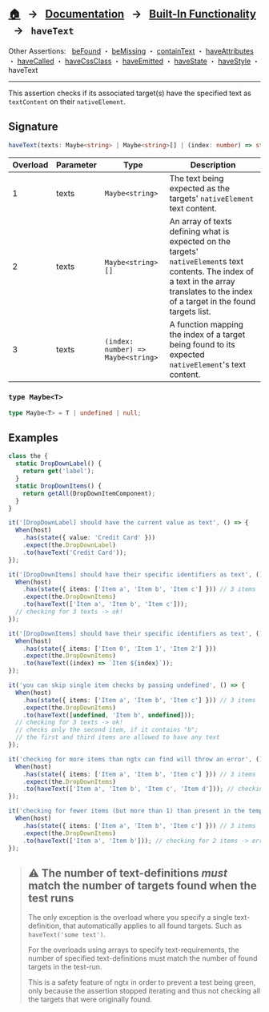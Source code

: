 ## [🏠][home] &nbsp; → &nbsp; **[Documentation][docs]** &nbsp; → &nbsp; [Built-In Functionality][index] &nbsp; → &nbsp; `haveText`

[home]: ../../README.md
[docs]: ../overview.md
[index]: ../built-in.md
[befound]: ./be-found.md
[bemissing]: ./be-missing.md
[containtext]: ./contain-text.md
[haveattributes]: ./have-attributes.md
[havecalled]: ./have-called.md
[havecssclass]: ./have-css-class.md
[haveemitted]: ./have-emitted.md
[havestate]: ./have-state.md
[havestyle]: ./have-style.md
[havetext]: ./have-text.md

Other Assertions: &nbsp; [beFound] ・ [beMissing] ・ [containText] ・ [haveAttributes] ・ [haveCalled] ・ [haveCssClass] ・ [haveEmitted] ・ [haveState] ・ [haveStyle] ・ haveText

---

This assertion checks if its associated target(s) have the specified text as `textContent` on their `nativeElement`.

## Signature

```ts
haveText(texts: Maybe<string> | Maybe<string>[] | (index: number) => string)
```

| Overload | Parameter | Type                               | Description                                                                                                                                                                                 |
| -------- | --------- | ---------------------------------- | ------------------------------------------------------------------------------------------------------------------------------------------------------------------------------------------- |
| 1        | texts     | `Maybe<string>`                    | The text being expected as the targets' `nativeElement` text content.                                                                                                                       |
| 2        | texts     | `Maybe<string>[]`                  | An array of texts defining what is expected on the targets' `nativeElement`s text contents. The index of a text in the array translates to the index of a target in the found targets list. |
| 3        | texts     | `(index: number) => Maybe<string>` | A function mapping the index of a target being found to its expected `nativeElement`'s text content.                                                                                        |

### `type Maybe<T>`

```ts
type Maybe<T> = T | undefined | null;
```

## Examples

```ts
class the {
  static DropDownLabel() {
    return get('label');
  }
  static DropDownItems() {
    return getAll(DropDownItemComponent);
  }
}

it('[DropDownLabel] should have the current value as text', () => {
  When(host)
    .has(state({ value: 'Credit Card' }))
    .expect(the.DropDownLabel)
    .to(haveText('Credit Card'));
});

it('[DropDownItems] should have their specific identifiers as text', () => {
  When(host)
    .has(state({ items: ['Item a', 'Item b', 'Item c'] })) // 3 items
    .expect(the.DropDownItems)
    .to(haveText(['Item a', 'Item b', 'Item c']));
  // checking for 3 texts -> ok!
});

it('[DropDownItems] should have their specific identifiers as text', () => {
  When(host)
    .has(state({ items: ['Item 0', 'Item 1', 'Item 2'] }))
    .expect(the.DropDownItems)
    .to(haveText((index) => `Item ${index}`));
});

it('you can skip single item checks by passing undefined', () => {
  When(host)
    .has(state({ items: ['Item a', 'Item b', 'Item c'] })) // 3 items
    .expect(the.DropDownItems)
    .to(haveText([undefined, 'Item b', undefined]));
  // checking for 3 texts -> ok!
  // checks only the second item, if it contains "b";
  // the first and third items are allowed to have any text
});

it('checking for more items than ngtx can find will throw an error', () => {
  When(host)
    .has(state({ items: ['Item a', 'Item b', 'Item c'] })) // 3 items
    .expect(the.DropDownItems)
    .to(haveText(['Item a', 'Item b', 'Item c', 'Item d'])); // checking for 4 items -> error
});

it('checking for fewer items (but more than 1) than present in the template will also throw an error', () => {
  When(host)
    .has(state({ items: ['Item a', 'Item b', 'Item c'] })) // 3 items
    .expect(the.DropDownItems)
    .to(haveText(['Item a', 'Item b'])); // checking for 2 items -> error
});
```

> ## ⚠️ The number of text-definitions _must_ match the number of targets found when the test runs
>
> The only exception is the overload where you specify a single text-definition, that automatically applies to all found targets. Such as `haveText('some text')`.
>
> For the overloads using arrays to specify text-requirements, the number of specified text-definitions must match the number of found targets in the test-run.
>
> This is a safety feature of ngtx in order to prevent a test being green, only because the assertion stopped iterating
> and thus not checking all the targets that were originally found.
